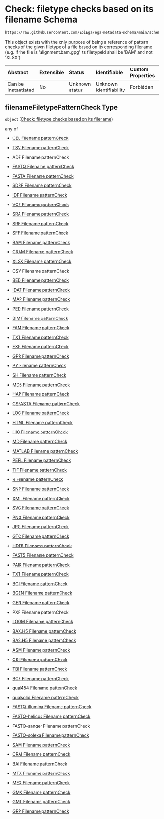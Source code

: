 # Check: filetype checks based on its filename Schema

```txt
https://raw.githubusercontent.com/EbiEga/ega-metadata-schema/main/schemas/EGA.common-definitions.json#/definitions/filenameFiletypePatternCheck
```

This object exists with the only purpose of being a reference of pattern checks of the given filetype of a file based on its corresponding filename (e.g. if the file is 'alignment.bam.gpg' its filetypeId shall be 'BAM' and not 'XLSX')

| Abstract            | Extensible | Status         | Identifiable            | Custom Properties | Additional Properties | Access Restrictions | Defined In                                                                                           |
| :------------------ | :--------- | :------------- | :---------------------- | :---------------- | :-------------------- | :------------------ | :--------------------------------------------------------------------------------------------------- |
| Can be instantiated | No         | Unknown status | Unknown identifiability | Forbidden         | Allowed               | none                | [EGA.common-definitions.json\*](../../../schemas/EGA.common-definitions.json "open original schema") |

## filenameFiletypePatternCheck Type

`object` ([Check: filetype checks based on its filename](ega-4-definitions-check-filetype-checks-based-on-its-filename.md))

any of

*   [CEL Filename patternCheck](ega-4-definitions-check-filetype-checks-based-on-its-filename-anyof-cel-filename-patterncheck.md "check type definition")

*   [TSV Filename patternCheck](ega-4-definitions-check-filetype-checks-based-on-its-filename-anyof-tsv-filename-patterncheck.md "check type definition")

*   [ADF Filename patternCheck](ega-4-definitions-check-filetype-checks-based-on-its-filename-anyof-adf-filename-patterncheck.md "check type definition")

*   [FASTQ Filename patternCheck](ega-4-definitions-check-filetype-checks-based-on-its-filename-anyof-fastq-filename-patterncheck.md "check type definition")

*   [FASTA Filename patternCheck](ega-4-definitions-check-filetype-checks-based-on-its-filename-anyof-fasta-filename-patterncheck.md "check type definition")

*   [SDRF Filename patternCheck](ega-4-definitions-check-filetype-checks-based-on-its-filename-anyof-sdrf-filename-patterncheck.md "check type definition")

*   [IDF Filename patternCheck](ega-4-definitions-check-filetype-checks-based-on-its-filename-anyof-idf-filename-patterncheck.md "check type definition")

*   [VCF Filename patternCheck](ega-4-definitions-check-filetype-checks-based-on-its-filename-anyof-vcf-filename-patterncheck.md "check type definition")

*   [SRA Filename patternCheck](ega-4-definitions-check-filetype-checks-based-on-its-filename-anyof-sra-filename-patterncheck.md "check type definition")

*   [SRF Filename patternCheck](ega-4-definitions-check-filetype-checks-based-on-its-filename-anyof-srf-filename-patterncheck.md "check type definition")

*   [SFF Filename patternCheck](ega-4-definitions-check-filetype-checks-based-on-its-filename-anyof-sff-filename-patterncheck.md "check type definition")

*   [BAM Filename patternCheck](ega-4-definitions-check-filetype-checks-based-on-its-filename-anyof-bam-filename-patterncheck.md "check type definition")

*   [CRAM Filename patternCheck](ega-4-definitions-check-filetype-checks-based-on-its-filename-anyof-cram-filename-patterncheck.md "check type definition")

*   [XLSX Filename patternCheck](ega-4-definitions-check-filetype-checks-based-on-its-filename-anyof-xlsx-filename-patterncheck.md "check type definition")

*   [CSV Filename patternCheck](ega-4-definitions-check-filetype-checks-based-on-its-filename-anyof-csv-filename-patterncheck.md "check type definition")

*   [BED Filename patternCheck](ega-4-definitions-check-filetype-checks-based-on-its-filename-anyof-bed-filename-patterncheck.md "check type definition")

*   [IDAT Filename patternCheck](ega-4-definitions-check-filetype-checks-based-on-its-filename-anyof-idat-filename-patterncheck.md "check type definition")

*   [MAP Filename patternCheck](ega-4-definitions-check-filetype-checks-based-on-its-filename-anyof-map-filename-patterncheck.md "check type definition")

*   [PED Filename patternCheck](ega-4-definitions-check-filetype-checks-based-on-its-filename-anyof-ped-filename-patterncheck.md "check type definition")

*   [BIM Filename patternCheck](ega-4-definitions-check-filetype-checks-based-on-its-filename-anyof-bim-filename-patterncheck.md "check type definition")

*   [FAM Filename patternCheck](ega-4-definitions-check-filetype-checks-based-on-its-filename-anyof-fam-filename-patterncheck.md "check type definition")

*   [TXT Filename patternCheck](ega-4-definitions-check-filetype-checks-based-on-its-filename-anyof-txt-filename-patterncheck.md "check type definition")

*   [EXP Filename patternCheck](ega-4-definitions-check-filetype-checks-based-on-its-filename-anyof-exp-filename-patterncheck.md "check type definition")

*   [GPR Filename patternCheck](ega-4-definitions-check-filetype-checks-based-on-its-filename-anyof-gpr-filename-patterncheck.md "check type definition")

*   [PY Filename patternCheck](ega-4-definitions-check-filetype-checks-based-on-its-filename-anyof-py-filename-patterncheck.md "check type definition")

*   [SH Filename patternCheck](ega-4-definitions-check-filetype-checks-based-on-its-filename-anyof-sh-filename-patterncheck.md "check type definition")

*   [MD5 Filename patternCheck](ega-4-definitions-check-filetype-checks-based-on-its-filename-anyof-md5-filename-patterncheck.md "check type definition")

*   [HAP Filename patternCheck](ega-4-definitions-check-filetype-checks-based-on-its-filename-anyof-hap-filename-patterncheck.md "check type definition")

*   [CSFASTA Filename patternCheck](ega-4-definitions-check-filetype-checks-based-on-its-filename-anyof-csfasta-filename-patterncheck.md "check type definition")

*   [LOC Filename patternCheck](ega-4-definitions-check-filetype-checks-based-on-its-filename-anyof-loc-filename-patterncheck.md "check type definition")

*   [HTML Filename patternCheck](ega-4-definitions-check-filetype-checks-based-on-its-filename-anyof-html-filename-patterncheck.md "check type definition")

*   [HIC Filename patternCheck](ega-4-definitions-check-filetype-checks-based-on-its-filename-anyof-hic-filename-patterncheck.md "check type definition")

*   [MD Filename patternCheck](ega-4-definitions-check-filetype-checks-based-on-its-filename-anyof-md-filename-patterncheck.md "check type definition")

*   [MATLAB Filename patternCheck](ega-4-definitions-check-filetype-checks-based-on-its-filename-anyof-matlab-filename-patterncheck.md "check type definition")

*   [PERL Filename patternCheck](ega-4-definitions-check-filetype-checks-based-on-its-filename-anyof-perl-filename-patterncheck.md "check type definition")

*   [TIF Filename patternCheck](ega-4-definitions-check-filetype-checks-based-on-its-filename-anyof-tif-filename-patterncheck.md "check type definition")

*   [R Filename patternCheck](ega-4-definitions-check-filetype-checks-based-on-its-filename-anyof-r-filename-patterncheck.md "check type definition")

*   [SNP Filename patternCheck](ega-4-definitions-check-filetype-checks-based-on-its-filename-anyof-snp-filename-patterncheck.md "check type definition")

*   [XML Filename patternCheck](ega-4-definitions-check-filetype-checks-based-on-its-filename-anyof-xml-filename-patterncheck.md "check type definition")

*   [SVG Filename patternCheck](ega-4-definitions-check-filetype-checks-based-on-its-filename-anyof-svg-filename-patterncheck.md "check type definition")

*   [PNG Filename patternCheck](ega-4-definitions-check-filetype-checks-based-on-its-filename-anyof-png-filename-patterncheck.md "check type definition")

*   [JPG Filename patternCheck](ega-4-definitions-check-filetype-checks-based-on-its-filename-anyof-jpg-filename-patterncheck.md "check type definition")

*   [GTC Filename patternCheck](ega-4-definitions-check-filetype-checks-based-on-its-filename-anyof-gtc-filename-patterncheck.md "check type definition")

*   [HDF5 Filename patternCheck](ega-4-definitions-check-filetype-checks-based-on-its-filename-anyof-hdf5-filename-patterncheck.md "check type definition")

*   [FAST5 Filename patternCheck](ega-4-definitions-check-filetype-checks-based-on-its-filename-anyof-fast5-filename-patterncheck.md "check type definition")

*   [PAIR Filename patternCheck](ega-4-definitions-check-filetype-checks-based-on-its-filename-anyof-pair-filename-patterncheck.md "check type definition")

*   [TXT Filename patternCheck](ega-4-definitions-check-filetype-checks-based-on-its-filename-anyof-txt-filename-patterncheck-1.md "check type definition")

*   [BGI Filename patternCheck](ega-4-definitions-check-filetype-checks-based-on-its-filename-anyof-bgi-filename-patterncheck.md "check type definition")

*   [BGEN Filename patternCheck](ega-4-definitions-check-filetype-checks-based-on-its-filename-anyof-bgen-filename-patterncheck.md "check type definition")

*   [GEN Filename patternCheck](ega-4-definitions-check-filetype-checks-based-on-its-filename-anyof-gen-filename-patterncheck.md "check type definition")

*   [PXF Filename patternCheck](ega-4-definitions-check-filetype-checks-based-on-its-filename-anyof-pxf-filename-patterncheck.md "check type definition")

*   [LOOM Filename patternCheck](ega-4-definitions-check-filetype-checks-based-on-its-filename-anyof-loom-filename-patterncheck.md "check type definition")

*   [BAX.H5 Filename patternCheck](ega-4-definitions-check-filetype-checks-based-on-its-filename-anyof-baxh5-filename-patterncheck.md "check type definition")

*   [BAS.H5 Filename patternCheck](ega-4-definitions-check-filetype-checks-based-on-its-filename-anyof-bash5-filename-patterncheck.md "check type definition")

*   [ASM Filename patternCheck](ega-4-definitions-check-filetype-checks-based-on-its-filename-anyof-asm-filename-patterncheck.md "check type definition")

*   [CSI Filename patternCheck](ega-4-definitions-check-filetype-checks-based-on-its-filename-anyof-csi-filename-patterncheck.md "check type definition")

*   [TBI Filename patternCheck](ega-4-definitions-check-filetype-checks-based-on-its-filename-anyof-tbi-filename-patterncheck.md "check type definition")

*   [BCF Filename patternCheck](ega-4-definitions-check-filetype-checks-based-on-its-filename-anyof-bcf-filename-patterncheck.md "check type definition")

*   [qual454 Filename patternCheck](ega-4-definitions-check-filetype-checks-based-on-its-filename-anyof-qual454-filename-patterncheck.md "check type definition")

*   [qualsolid Filename patternCheck](ega-4-definitions-check-filetype-checks-based-on-its-filename-anyof-qualsolid-filename-patterncheck.md "check type definition")

*   [FASTQ-illumina Filename patternCheck](ega-4-definitions-check-filetype-checks-based-on-its-filename-anyof-fastq-illumina-filename-patterncheck.md "check type definition")

*   [FASTQ-helicos Filename patternCheck](ega-4-definitions-check-filetype-checks-based-on-its-filename-anyof-fastq-helicos-filename-patterncheck.md "check type definition")

*   [FASTQ-sanger Filename patternCheck](ega-4-definitions-check-filetype-checks-based-on-its-filename-anyof-fastq-sanger-filename-patterncheck.md "check type definition")

*   [FASTQ-solexa Filename patternCheck](ega-4-definitions-check-filetype-checks-based-on-its-filename-anyof-fastq-solexa-filename-patterncheck.md "check type definition")

*   [SAM Filename patternCheck](ega-4-definitions-check-filetype-checks-based-on-its-filename-anyof-sam-filename-patterncheck.md "check type definition")

*   [CRAI Filename patternCheck](ega-4-definitions-check-filetype-checks-based-on-its-filename-anyof-crai-filename-patterncheck.md "check type definition")

*   [BAI Filename patternCheck](ega-4-definitions-check-filetype-checks-based-on-its-filename-anyof-bai-filename-patterncheck.md "check type definition")

*   [MTX Filename patternCheck](ega-4-definitions-check-filetype-checks-based-on-its-filename-anyof-mtx-filename-patterncheck.md "check type definition")

*   [MEX Filename patternCheck](ega-4-definitions-check-filetype-checks-based-on-its-filename-anyof-mex-filename-patterncheck.md "check type definition")

*   [GMX Filename patternCheck](ega-4-definitions-check-filetype-checks-based-on-its-filename-anyof-gmx-filename-patterncheck.md "check type definition")

*   [GMT Filename patternCheck](ega-4-definitions-check-filetype-checks-based-on-its-filename-anyof-gmt-filename-patterncheck.md "check type definition")

*   [GRP Filename patternCheck](ega-4-definitions-check-filetype-checks-based-on-its-filename-anyof-grp-filename-patterncheck.md "check type definition")
